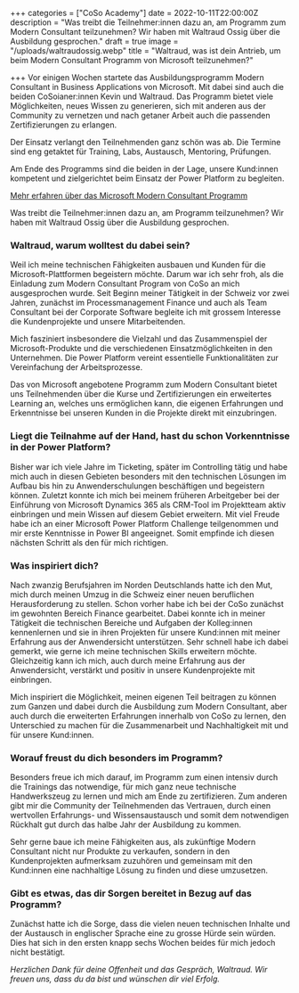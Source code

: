 +++
categories = ["CoSo Academy"]
date = 2022-10-11T22:00:00Z
description = "Was treibt die Teilnehmer:innen dazu an, am Programm zum Modern Consultant teilzunehmen? Wir haben mit Waltraud Ossig über die Ausbildung gesprochen."
draft = true
image = "/uploads/waltraudossig.webp"
title = "Waltraud, was ist dein Antrieb, um beim Modern Consultant Programm von Microsoft teilzunehmen?"

+++
Vor einigen Wochen startete das Ausbildungsprogramm Modern Consultant in Business Applications von Microsoft. Mit dabei sind auch die beiden CoSoianer:innen Kevin und Waltraud. Das Programm bietet viele Möglichkeiten, neues Wissen zu generieren, sich mit anderen aus der Community zu vernetzen und nach getaner Arbeit auch die passenden Zertifizierungen zu erlangen.

Der Einsatz verlangt den Teilnehmenden ganz schön was ab. Die Termine sind eng getaktet für Training, Labs, Austausch, Mentoring, Prüfungen.

Am Ende des Programms sind die beiden in der Lage, unsere Kund:innen kompetent und zielgerichtet beim Einsatz der Power Platform zu begleiten.

[Mehr erfahren über das Microsoft Modern Consultant Programm](https://www.corporatesoftware.ch/blog/der-weg-in-die-zukunft-modern-consultants-braucht-das-land/ "Infos über das Modern Consultant Programm von Microsoft")

Was treibt die Teilnehmer:innen dazu an, am Programm teilzunehmen? Wir haben mit Waltraud Ossig über die Ausbildung gesprochen.

### Waltraud, warum wolltest du dabei sein?

Weil ich meine technischen Fähigkeiten ausbauen und Kunden für die Microsoft-Plattformen begeistern möchte. Darum war ich sehr froh, als die Einladung zum Modern Consultant Program von CoSo an mich ausgesprochen wurde. Seit Beginn meiner Tätigkeit in der Schweiz vor zwei Jahren, zunächst im Processmanagement Finance und auch als Team Consultant bei der Corporate Software begleite ich mit grossem Interesse die Kundenprojekte und unsere Mitarbeitenden. 

Mich fasziniert insbesondere die Vielzahl und das Zusammenspiel der Microsoft-Produkte und die verschiedenen Einsatzmöglichkeiten in den Unternehmen. Die Power Platform vereint essentielle Funktionalitäten zur Vereinfachung der Arbeitsprozesse. 

Das von Microsoft angebotene Programm zum Modern Consultant bietet uns Teilnehmenden über die Kurse und Zertifizierungen ein erweitertes Learning an, welches uns ermöglichen kann, die eigenen Erfahrungen und Erkenntnisse bei unseren Kunden in die Projekte direkt mit einzubringen.

### Liegt die Teilnahme auf der Hand, hast du schon Vorkenntnisse in der Power Platform?

Bisher war ich viele Jahre im Ticketing, später im Controlling tätig und habe mich auch in diesen Gebieten besonders mit den technischen Lösungen im Aufbau bis hin zu Anwenderschulungen beschäftigen und begeistern können. Zuletzt konnte ich mich bei meinem früheren Arbeitgeber bei der Einführung von Microsoft Dynamics 365 als CRM-Tool im Projektteam aktiv einbringen und mein Wissen auf diesem Gebiet erweitern. Mit viel Freude habe ich an einer Microsoft Power Platform Challenge teilgenommen und mir erste Kenntnisse in Power BI angeeignet. Somit empfinde ich diesen nächsten Schritt als den für mich richtigen.

### Was inspiriert dich?

Nach zwanzig Berufsjahren im Norden Deutschlands hatte ich den Mut, mich durch meinen Umzug in die Schweiz einer neuen beruflichen Herausforderung zu stellen. Schon vorher habe ich bei der CoSo zunächst im gewohnten Bereich Finance gearbeitet. Dabei konnte ich in meiner Tätigkeit die technischen Bereiche und Aufgaben der Kolleg:innen kennenlernen und sie in ihren Projekten für unsere Kund:innen mit meiner Erfahrung aus der Anwendersicht unterstützen. Sehr schnell habe ich dabei gemerkt, wie gerne ich meine technischen Skills erweitern möchte. Gleichzeitig kann ich mich, auch durch meine Erfahrung aus der Anwendersicht, verstärkt und positiv in unsere Kundenprojekte mit einbringen.

Mich inspiriert die Möglichkeit, meinen eigenen Teil beitragen zu können zum Ganzen und dabei durch die Ausbildung zum Modern Consultant, aber auch durch die erweiterten Erfahrungen innerhalb von CoSo zu lernen, den Unterschied zu machen für die Zusammenarbeit und Nachhaltigkeit mit und für unsere Kund:innen.

### Worauf freust du dich besonders im Programm?

Besonders freue ich mich darauf, im Programm zum einen intensiv durch die Trainings das notwendige, für mich ganz neue technische Handwerkszeug zu lernen und mich am Ende zu zertifizieren. Zum anderen gibt mir die Community der Teilnehmenden das Vertrauen, durch einen wertvollen Erfahrungs- und Wissensaustausch und somit dem notwendigen Rückhalt gut durch das halbe Jahr der Ausbildung zu kommen.

Sehr gerne baue ich meine Fähigkeiten aus, als zukünftige Modern Consultant nicht nur Produkte zu verkaufen, sondern  in den Kundenprojekten aufmerksam zuzuhören und gemeinsam mit den Kund:innen eine nachhaltige Lösung zu finden und diese umzusetzen.

### Gibt es etwas, das dir Sorgen bereitet in Bezug auf das Programm?

Zunächst hatte ich die Sorge, dass die vielen neuen technischen Inhalte und der Austausch in englischer Sprache eine zu grosse Hürde sein würden. Dies hat sich in den ersten knapp sechs Wochen beides für mich jedoch nicht bestätigt.

_Herzlichen Dank für deine Offenheit und das Gespräch, Waltraud. Wir freuen uns, dass du da bist und wünschen dir viel Erfolg._